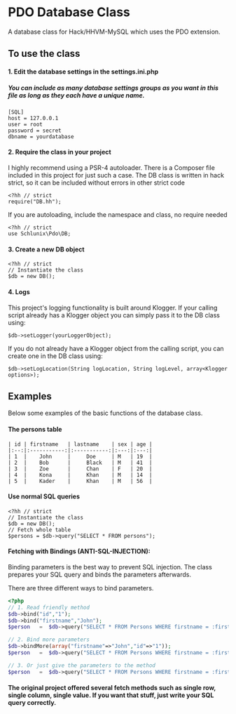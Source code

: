 PDO Database Class
============================

A database class for Hack/HHVM-MySQL which uses the PDO extension.

## To use the class
#### 1. Edit the database settings in the settings.ini.php
##### You can include as many database settings groups as you want in this file as long as they each have a unique name.

    [SQL]
    host = 127.0.0.1
    user = root
    password = secret
    dbname = yourdatabase

#### 2. Require the class in your project
I highly recommend using a PSR-4 autoloader. There is a Composer file included in this project for just such a case.
The DB class is written in hack strict, so it can be included without errors in other strict code

    <?hh // strict
    require("DB.hh");
    
If you are autoloading, include the namespace and class, no require needed

    <?hh // strict
    use Schlunix\Pdo\DB;

#### 3. Create a new DB object
    <?hh // strict
    // Instantiate the class
    $db = new DB();

#### 4.  Logs

This project's logging functionality is built around Klogger. If your calling script already has a Klogger object you can simply pass it to the DB class using:
    
    $db->setLogger(yourLoggerObject);

If you do not already have a Klogger object from the calling script, you can create one in the DB class using:

    $db->setLogLocation(String logLocation, String logLevel, array<Klogger options>);

## Examples
Below some examples of the basic functions of the database class.
#### The persons table 

    | id | firstname   | lastname    | sex | age |
    |:--:|:-----------:|:-----------:|:---:|:---:|
    | 1  |    John     |     Doe     | M   | 19  |
    | 2  |    Bob      |     Black   | M   | 41  |
    | 3  |    Zoe      |     Chan    | F   | 20  |
    | 4  |    Kona     |     Khan    | M   | 14  |
    | 5  |    Kader    |     Khan    | M   | 56  |

#### Use normal SQL queries

    <?hh // strict
    // Instantiate the class
    $db = new DB();
    // Fetch whole table
    $persons = $db->query("SELECT * FROM persons");

#### Fetching with Bindings (ANTI-SQL-INJECTION):
Binding parameters is the best way to prevent SQL injection. The class prepares your SQL query and binds the parameters
afterwards.

There are three different ways to bind parameters.
```php
<?php
// 1. Read friendly method  
$db->bind("id","1");
$db->bind("firstname","John");
$person   =  $db->query("SELECT * FROM Persons WHERE firstname = :firstname AND id = :id");

// 2. Bind more parameters
$db->bindMore(array("firstname"=>"John","id"=>"1"));
$person   =  $db->query("SELECT * FROM Persons WHERE firstname = :firstname AND id = :id"));

// 3. Or just give the parameters to the method
$person   =  $db->query("SELECT * FROM Persons WHERE firstname = :firstname",array("firstname"=>"John","id"=>"1"));
```

#### The original project offered several fetch methods such as single row, single column, single value. If you want that stuff, just write your SQL query correctly.